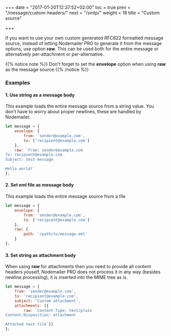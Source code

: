 +++
date = "2017-01-20T12:37:52+02:00"
toc = true
prev = "/message/custom-headers/"
next = "/smtp/"
weight = 18
title = "Custom source"

+++

If you want to use your own custom generated RFC822 formatted message source, instead of letting Nodemailer PRO to generate it from the message options, use option **raw**. This can be used both for the entire message or alternatively per-attachment or per-alternative.

{{% notice note %}}
Don't forget to set the **envelope** option when using **raw** as the message source
{{% /notice %}}

### Examples

#### 1\. Use string as a message body

This example loads the entire message source from a string value. You don't have to worry about proper newlines, these are handled by Nodemailer.

```javascript
let message = {
    envelope: {
        from: 'sender@example.com',
        to: ['recipient@example.com']
    },
    raw: `From: sender@example.com
To: recipient@example.com
Subject: test message

Hello world!`
};
```

#### 2\. Set eml file as message body

This example loads the entire message source from a file

```javascript
let message = {
    envelope: {
        from: 'sender@example.com',
        to: ['recipient@example.com']
    },
    raw: {
        path: '/path/to/message.eml'
    }
};
```

#### 3\. Set string as attachment body

When using **raw** for attachments then you need to provide all content headers youself, Nodemailer PRO does not process it in any way (besides newline processing), it is inserted into the MIME tree as is.

```javascript
let message = {
    from: 'sender@example.com',
    to: 'recipient@example.com',
    subject: 'Custom attachment',
    attachments: [{
        raw: `Content-Type: text/plain
Content-Disposition: attachment

Attached text file`}]
};
```
